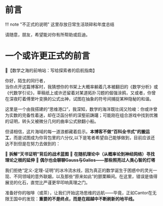 # 前言



!!! note "不正式的说明"
    这里存放日常生活琐碎和年度总结



请随意，朋友，希望能对你有所帮助或启迪。



# 一个或许更正式的前言



📝【数学之海的前哨站：写给探索者的启航指南】  

你好，陌生的同行者，  
当你点开这篇博客时，我猜想你的书架上大概率躺着几本被翻旧的《数学分析》或《代数学引论》，草稿纸上或许还留着对某道拓扑习题的倔强涂鸦，又或者，你曾在深夜盯着傅里叶变换的公式出神，试图在抽象的符号间捕捉某种隐秘的和谐。  

这里是一个由我搭建的“思维港口”，我深知，数学的海洋既壮阔又险峻：你或许曾为实数的完备性着迷，却在泛函分析的深壑前踌躇；可能刚在组合游戏中找到优雅的证明，转头又被微分几何的曲率公式掀翻小船。  

但请相信，这片海域的每一道浪都藏着启示。**本博客不做“百科全书式”的搬运工**，而是试图成为你背包里的六分仪,以下是笔者希望自己能够做到，目前应该还达不到但是在努力去做到的： 

🔹 **拆解“天书证明”背后的战术蓝图** 
🔹 **在随机理论中（从概率论到神经网络）寻找理论之根的延伸** 
🔹 **偶尔也会聊聊Gauss与Galios——那些照亮过人类心智的灯塔**  

我们拒绝“定义-定理-证明”的冰冷流水线，因为真正的数学诞生于困惑中的灵光一现、不同领域的意外联姻，以及那些“原来如此”的颤栗瞬间。在这里，错误是值得展览的化石，直觉比严谨更早叩响真理之门。  

准备好你的咖啡（或茶），让我们开始这场思维的远航——毕竟，正如Cantor在无限王国中的发现：**重要的不是终点，而是在超越中不断刷新的地平线。**  

